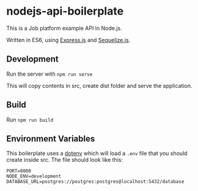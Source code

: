 # nodejs-api-boilerplate

This is a Job platform example API in Node.js.

Written in ES6, using [Express.js](http://expressjs.com/) and [Sequelize.js](http://docs.sequelizejs.com/).

## Development

Run the server with `npm run serve`

This will copy contents in src, create dist folder and serve the application.

## Build

Run `npm run build`

## Environment Variables

This boilerplate uses a [dotenv](https://github.com/motdotla/dotenv) which will load a `.env` file that you should create inside src. The file should look like this:
```
PORT=8000
NODE_ENV=development
DATABASE_URL=postgres://postgres:postgres@localhost:5432/database
```
